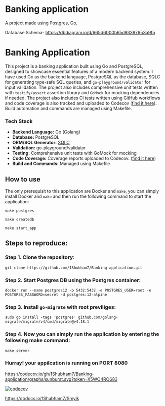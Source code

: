 # Banking application

A project made using Postgres, Go, 

Database Schema- https://dbdiagram.io/d/665d6000b65d93387953a9f5

# Banking Application

This project is a banking application built using Go and PostgreSQL, designed to showcase essential features of a modern backend system. I have used Go as the backend language, PostgreSQL as the database, SQLC for generating type-safe SQL queries, and `go-playground/validator` for input validation. The project also includes comprehensive unit tests written with `testify/assert` assertion library and `GoMock` for mocking dependencies if needed. The project also includes CI tests written using GitHub workflows and code coverage is also tracked and uploaded to Codecov ([find it here](https://app.codecov.io/gh/1shubham7/banking-application)). Build automation and commands are managed using Makefile.

### Tech Stack

- **Backend Language:** Go (Golang)
- **Database:** PostgreSQL
- **ORM/SQL Generator:** [SQLC](https://sqlc.dev/)
- **Validation:** go-playground/validator
- **Testing:** Comprehensive unit tests with GoMock for mocking
- **Code Coverage:** Coverage reports uploaded to Codecov. ([find it here](https://app.codecov.io/gh/1shubham7/banking-application))
- **Build and Commands:** Managed using Makefile

## How to use

The only prerequisit to this application are Docker and `make`, you can simply install Docker and `make` and then run the following command to start the application:

`make postgres`

`make createdb`

```
make start_app
```

## Steps to reproduce:

### Step 1. Clone the repository:

```
git clone https://github.com/1Shubham7/Banking-application.git
```

### Step 2. Start Postgres DB using the Postgres container:

```
docker run --name postgres12 -p 5432:5432 -e POSTGRES_USER=root -e  POSTGRES_PASSWORD=secret -d postgres:12-alpine
```

### Step 3. Install `go-migrate` with root previliges:

```
sudo go install -tags 'postgres' github.com/golang-migrate/migrate/v4/cmd/migrate@v4.18.1
```

### Step 4. Now you can simply run the application by entering the following make command:

```
make server
```

### Hurray! your appilcation is running on PORT 8080


https://codecov.io/gh/1Shubham7/Banking-application/graphs/sunburst.svg?token=X5WO4RO683


[![codecov](https://codecov.io/gh/1Shubham7/Banking-application/graph/badge.svg?token=X5WO4RO683)](https://codecov.io/gh/1Shubham7/Banking-application)

https://dbdocs.io/1Shubham7/Smyik
